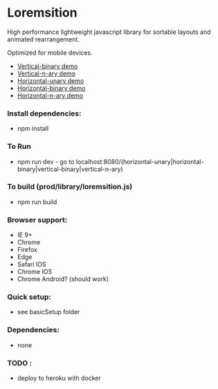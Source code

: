 # Loremsition
High performance lightweight javascript library for sortable layouts and animated rearrangement.

Optimized for mobile devices.

- [Vertical-binary demo](https://www.nielshtg.dk/loremsition/vertical-binary) 
- [Vertical-n-ary demo](https://www.nielshtg.dk/loremsition/vertical-n-ary) 
- [Horizontal-unary demo](https://www.nielshtg.dk/loremsition/horizontal-unary)
- [Horizontal-binary demo](https://www.nielshtg.dk/loremsition/horizontal-binary)
- [Horizontal-n-ary demo](https://www.nielshtg.dk/loremsition/horizontal-n-ary)  


### Install dependencies:
- npm install

### To Run
- npm run dev - go to localhost:8080/(horizontal-unary|horizontal-binary|vertical-binary|vertical-n-ary)

 ### To build (prod/library/loremsition.js)
- npm run build

 ### Browser support:
  - IE 9+
  - Chrome
  - Firefox
  - Edge
  - Safari IOS
  - Chrome IOS
  - Chrome Android? (should work)

 ### Quick setup:
  - see basicSetup folder

### Dependencies: 
 - none

### TODO :
 - deploy to heroku with docker
